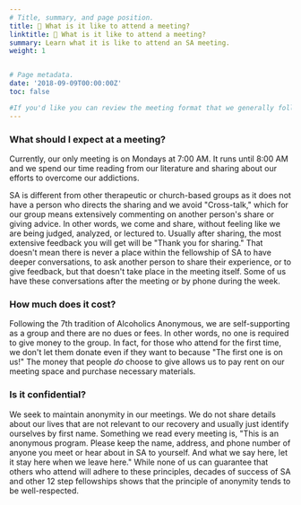 ```yaml
---
# Title, summary, and page position.
title: 💬 What is it like to attend a meeting?
linktitle: 💬 What is it like to attend a meeting?
summary: Learn what it is like to attend an SA meeting.
weight: 1


# Page metadata.
date: '2018-09-09T00:00:00Z'
toc: false

#If you'd like you can review the meeting format that we generally follow at each meeting at the following link: {{% staticref "uploads/Sunlight of the Spirit Group - Meeting Format (no readings).pdf" "newtab" %}}**Meeting format**{{% /staticref %}}
---
```


### What should I expect at a meeting?
Currently, our only meeting is on Mondays at 7:00 AM. It runs until 8:00 AM and we spend our time reading from our literature and sharing about our efforts to overcome our addictions. 

SA is different from other therapeutic or church-based groups as it does not have a person who directs the sharing and we avoid "Cross-talk," which for our group means extensively commenting on another person's share or giving advice. In other words, we come and share, without feeling like we are being judged, analyzed, or lectured to. Usually after sharing, the most extensive feedback you will get will be "Thank you for sharing." That doesn't mean there is never a place within the fellowship of SA to have deeper conversations, to ask another person to share their experience, or to give feedback, but that doesn't take place in the meeting itself. Some of us have these conversations after the meeting or by phone during the week.


### How much does it cost?
Following the 7th tradition of Alcoholics Anonymous, we are self-supporting as a group and there are no dues or fees. In other words, no one is required to give money to the group. In fact, for those who attend for the first time, we don't let them donate even if they want to because "The first one is on us!" The money that people *do* choose to give allows us to pay rent on our meeting space and purchase necessary materials. 


### Is it confidential?
We seek to maintain anonymity in our meetings. We do not share details about our lives that are not relevant to our recovery and usually just identify ourselves by first name. Something we read every meeting is, "This is an anonymous program. Please keep the name, address, and phone number of anyone you meet or hear about in SA to yourself. And what we say here, let it stay here when we leave here." While none of us can guarantee that others who attend will adhere to these principles, decades of success of SA and other 12 step fellowships shows that the principle of anonymity tends to be well-respected. 
